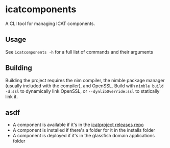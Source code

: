 # icatcomponents

A CLI tool for managing ICAT components.

## Usage

See `icatcomponents -h` for a full list of commands and their arguments

## Building

Building the project requires the nim compiler, the nimble package manager (usually included with the compiler), and OpenSSL. Build with `nimble build -d:ssl` to dynamically link OpenSSL, or `--dynlibOverride:ssl` to statically link it.

## asdf

 - A component is available if it's in the [icatproject releases repo](repo.icatproject.org/repo/org/icatproject/)
 - A component is installed if there's a folder for it in the installs folder
 - A component is deployed if it's in the glassfish domain applications folder
